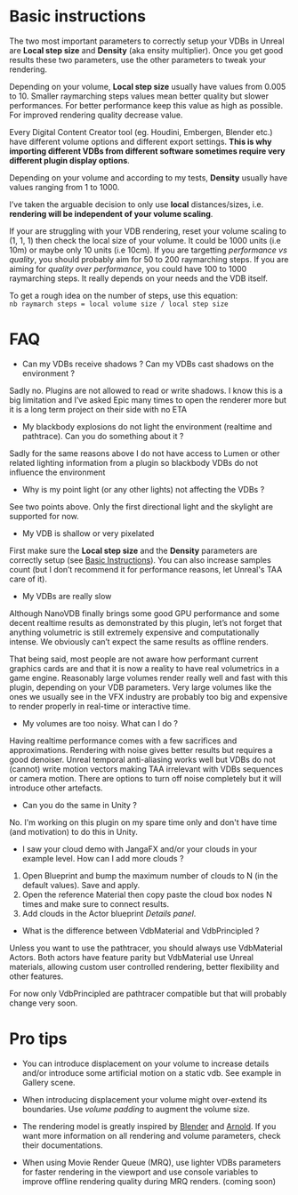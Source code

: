 # Basic instructions
The two most important parameters to correctly setup your VDBs in Unreal are **Local step size** and **Density** 
(aka ensity multiplier). Once you get good results these two parameters, use the other parameters to tweak your 
rendering.

Depending on your volume, **Local step size** usually have values from 0.005 to 10. Smaller raymarching steps values 
mean better quality but slower performances. For better performance keep this value as high as possible. 
For improved rendering quality decrease value.

Every Digital Content Creator tool (eg. Houdini, Embergen, Blender etc.) have different volume options and 
different export settings. **This is why importing different VDBs from different software sometimes require very
different plugin display options**.

Depending on your volume and according to my tests, **Density** usually have values ranging from 1 to 1000.

I’ve taken the arguable decision to only use **local** distances/sizes, i.e. **rendering will be independent of your volume scaling**.

If your are struggling with your VDB rendering, reset your volume scaling to (1, 1, 1) then check the local size of 
your volume. It could be 1000 units (i.e 10m) or maybe only 10 units (i.e 10cm). If you are targetting *performance 
vs quality*, you should probably aim for 50 to 200 raymarching steps. If you are aiming for 
*quality over performance*, you could have 100 to 1000 raymarching steps. It really depends on your needs and the VDB itself.

To get a rough idea on the number of steps, use this equation:  
`nb raymarch steps = local volume size / local step size` 

# FAQ
* Can my VDBs receive shadows ? Can my VDBs cast shadows on the environment ?

Sadly no. Plugins are not allowed to read or write shadows. I know this is a big limitation and I’ve asked Epic 
many times to open the renderer more but it is a long term project on their side with no ETA

* My blackbody explosions do not light the environment (realtime and pathtrace). Can you do something about it ?

Sadly for the same reasons above I do not have access to Lumen or other related lighting information from a plugin 
so blackbody VDBs do not influence the environment

* Why is my point light (or any other lights) not affecting the VDBs ?

See two points above. Only the first directional light and the skylight are supported for now.

* My VDB is shallow or very pixelated

First make sure the **Local step size** and the **Density** parameters are correctly setup (see 
[Basic Instructions](#basic-instructions)). You can also increase samples count (but I don’t 
recommend it for performance reasons, let Unreal's TAA care of it).

* My VDBs are really slow

Although NanoVDB finally brings some good GPU performance and some decent realtime results as demonstrated by 
this plugin, let’s not forget that anything volumetric is still extremely expensive and computationally intense. 
We obviously can’t expect the same results as offline renders. 

That being said, most people are not aware how performant current graphics cards are and that it is now a reality to 
have real volumetrics in a game engine. Reasonably large volumes render really well and fast with this plugin, 
depending on your VDB parameters. Very large volumes like the ones we usually see in the VFX industry are probably 
too big and expensive to render properly in real-time or interactive time.


* My volumes are too noisy. What can I do ?

Having realtime performance comes with a few sacrifices and approximations. Rendering with noise gives better 
results but requires a good denoiser. Unreal temporal anti-aliasing works well but VDBs do not (cannot) write motion 
vectors making TAA irrelevant with VDBs sequences or camera motion. There are options to turn off noise completely 
but it will introduce other artefacts.

* Can you do the same in Unity ?

No. I'm working on this plugin on my spare time only and don't have time (and motivation) to do this in Unity.

* I saw your cloud demo with JangaFX and/or your clouds in your example level. How can I add more clouds ? 
1. Open Blueprint and bump the maximum number of clouds to N (in the default values). Save and apply. 
2. Open the reference Material then copy paste the cloud box nodes N times and make sure to connect results.  
3. Add clouds in the Actor blueprint *Details panel*.

* What is the difference between VdbMaterial and VdbPrincipled ?

Unless you want to use the pathtracer, you should always use VdbMaterial Actors. Both actors have feature parity 
but VdbMaterial use Unreal materials, allowing custom user controlled rendering, better flexibility and other features.

For now only VdbPrincipled are pathtracer compatible but that will probably change very soon.


# Pro tips

* You can introduce displacement on your volume to increase details and/or introduce some artificial motion on a 
static vdb. See example in Gallery scene.

* When introducing displacement your volume might over-extend its boundaries. Use *volume padding* to augment the 
volume size.

* The rendering model is greatly inspired by 
[Blender](https://docs.blender.org/manual/en/latest/render/shader_nodes/shader/volume_principled.html)
and [Arnold](https://docs.arnoldrenderer.com/display/A5AFMUG/Standard+Volume). If you want more information
on all rendering and volume parameters, check their documentations.

* When using Movie Render Queue (MRQ), use lighter VDBs parameters for faster rendering in the viewport and use 
console variables to improve offline rendering quality during MRQ renders. (coming soon)


